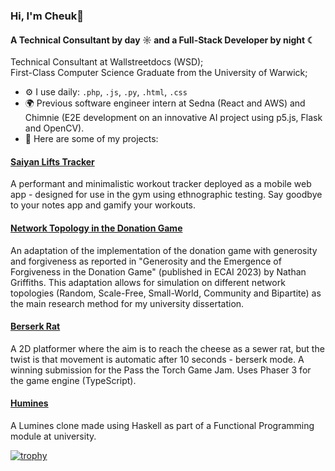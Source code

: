 ### Hi, I'm Cheuk👋

#### A Technical Consultant by day ☼ and a Full-Stack Developer by night ☾

Technical Consultant at Wallstreetdocs (WSD);<br>
First-Class Computer Science Graduate from the University of Warwick;<br>

- ⚙️ I use daily: `.php`, `.js`, `.py`, `.html`, `.css`
- 🌍 Previous software engineer intern at Sedna (React and AWS) and Chimnie (E2E development on an innovative AI project using p5.js, Flask and OpenCV).
- 🔭 Here are some of my projects:

#### [Saiyan Lifts Tracker](https://github.com/Cheuktingchan/saiyan_lifts_tracker)
A performant and minimalistic workout tracker deployed as a mobile web app - designed for use in the gym using ethnographic testing. Say goodbye to your notes app and gamify your workouts.

#### [Network Topology in the Donation Game](https://github.com/Cheuktingchan/Donation-Game-Experiments)
An adaptation of the implementation of the donation game with generosity and forgiveness as reported in "Generosity and the Emergence of Forgiveness in the Donation Game" (published in ECAI 2023) by Nathan Griffiths. This adaptation allows for simulation on different network topologies (Random, Scale-Free, Small-World, Community and Bipartite) as the main research method for my university dissertation.

#### [Berserk Rat](https://github.com/Cheuktingchan/rat-in-sewers-game)
A 2D platformer where the aim is to reach the cheese as a sewer rat, but the twist is that movement is automatic after 10 seconds - berserk mode. A winning submission for the Pass the Torch Game Jam. Uses Phaser 3 for the game engine (TypeScript).

#### [Humines](https://github.com/Cheuktingchan/humines)
A Lumines clone made using Haskell as part of a Functional Programming module at university.

[![trophy](https://github-profile-trophy.vercel.app/?username=Cheuktingchan)](https://github.com/Cheuktingchan/github-profile-trophy)


<!--
**Cheuktingchan/Cheuktingchan** is a ✨ _special_ ✨ repository because its `README.md` (this file) appears on your GitHub profile.

Here are some ideas to get you started:

- 🔭 I’m currently working on ...
- 🌱 I’m currently learning ...
- 👯 I’m looking to collaborate on ...
- 🤔 I’m looking for help with ...
- 💬 Ask me about ...
- 📫 How to reach me: ...
- 😄 Pronouns: ...
- ⚡ Fun fact: ...
-->
